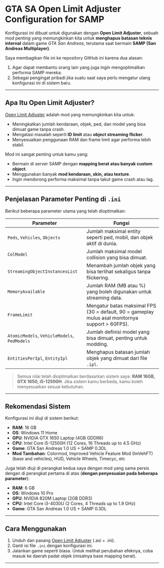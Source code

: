# GTA SA Open Limit Adjuster Configuration for SAMP

Konfigurasi ini dibuat untuk digunakan dengan **Open Limit Adjuster**, sebuah mod penting yang memungkinkan kita untuk **menghapus batasan teknis internal** dalam game *GTA San Andreas*, terutama saat bermain **SAMP (San Andreas Multiplayer)**.

Saya membagikan file ini ke repository GitHub ini karena dua alasan:
1. Agar dapat membantu orang lain yang juga ingin mengoptimalkan performa SAMP mereka.
2. Sebagai pengingat pribadi jika suatu saat saya perlu mengatur ulang konfigurasi ini di sistem baru.

---

## Apa Itu Open Limit Adjuster?

[Open Limit Adjuster](https://github.com/GTAmodding/III.VC.SA.LimitAdjuster) adalah mod yang memungkinkan kita untuk:
- Meningkatkan jumlah kendaraan, objek, ped, dan model yang bisa dimuat game tanpa crash.
- Mengatasi masalah seperti **ID limit** atau **object streaming flicker**.
- Menyesuaikan penggunaan RAM dan frame limit agar performa lebih stabil.

Mod ini sangat penting untuk kamu yang:
- Bermain di server SAMP dengan **mapping berat atau banyak custom object**.
- Menggunakan banyak **mod kendaraan, skin, atau texture**.
- Ingin mendorong performa maksimal tanpa takut game crash atau lag.

---

## Penjelasan Parameter Penting di `.ini`

Berikut beberapa parameter utama yang telah dioptimalkan:

| Parameter                    | Fungsi                                                                 |
|-----------------------------|------------------------------------------------------------------------|
| `Peds`, `Vehicles`, `Objects`     | Jumlah maksimal entity seperti ped, mobil, dan objek aktif di dunia.       |
| `ColModel`                  | Jumlah maksimal model collision yang bisa dimuat.                     |
| `StreamingObjectInstancesList` | Menambah jumlah objek yang bisa terlihat sekaligus tanpa flickering.     |
| `MemoryAvailable`           | Jumlah RAM (MB atau %) yang boleh digunakan untuk streaming data.     |
| `FrameLimit`                | Mengatur batas maksimal FPS (30 = default, 90 = gameplay mulus asal monitornya support > 60FPS).      |
| `AtomicModels`, `VehicleModels`, `PedModels` | Jumlah definisi model yang bisa dimuat, penting untuk modding.      |
| `EntitiesPerIpl`, `EntityIpl`     | Menghapus batasan jumlah objek yang dimuat dari file `.ipl`.           |

> Semua nilai telah dioptimalkan berdasarkan sistem saya: **RAM 16GB, GTX 1650, i5-12500H**. Jika sistem kamu berbeda, kamu boleh menyesuaikan sesuai kebutuhan.

---

## Rekomendasi Sistem

Konfigurasi ini diuji di sistem berikut:
- **RAM**: 16 GB
- **OS**: Windows 11 Home
- **GPU**: NVIDIA GTX 1650 Laptop (4GB GDDR6)
- **CPU**: Intel Core i5-12500H (12 Cores, 16 Threads up to 4.5 GHz)
- **Game**: GTA San Andreas 1.0 US + SAMP 0.3DL
- **Mod Tambahan**: Colormod, Improved Vehicle Feature Mod (ImVehFT) (base and vehicles), HUD, Vehicle Wheels, Timecyc, etc

Juga telah diuji di perangkat kedua saya dengan mod yang sama persis dengan di perangkat pertama di atas (**dengan penyesuaian pada beberapa parameter**):
- **RAM**: 6 GB
- **OS**: Windows 10 Pro  
- **GPU**: NVIDIA 820M Laptop (2GB DDR3)
- **CPU**: Intel Core i3-4030U (2 Cores, 4 Threads up to 1.9 GHz)
- **Game**: GTA San Andreas 1.0 US + SAMP 0.3DL

---

## Cara Menggunakan

1. Unduh dan pasang [Open Limit Adjuster](https://github.com/GTAmodding/III.VC.SA.LimitAdjuster/releases) (.asi + .ini).
2. Ganti isi file `.ini` dengan konfigurasi ini.
3. Jalankan game seperti biasa. Untuk melihat perubahan efeknya, coba masuk ke daerah padat objek (misalnya base mapping berat).

---
